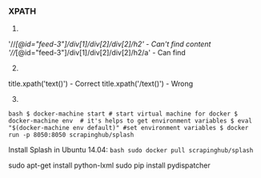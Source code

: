 ### XPATH
1.  
'//*[@id="feed-3"]/div[1]/div[2]/div[2]/h2'   - Can't find content
'//*[@id="feed-3"]/div[1]/div[2]/div[2]/h2/a' - Can find

2.  
title.xpath('text()')  - Correct
title.xpath('/text()') - Wrong

3.  
`bash
$ docker-machine start # start virtual machine for docker
$ docker-machine env  # it's helps to get environment variables
$ eval "$(docker-machine env default)" #set environment variables
$ docker run -p 8050:8050 scrapinghub/splash
`

Install Splash in Ubuntu 14.04:
`bash
sudo docker pull scrapinghub/splash`

sudo apt-get install python-lxml
sudo pip install pydispatcher

